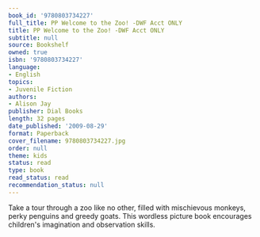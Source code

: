 ```yaml
---
book_id: '9780803734227'
full_title: PP Welcome to the Zoo! -DWF Acct ONLY
title: PP Welcome to the Zoo! -DWF Acct ONLY
subtitle: null
source: Bookshelf
owned: true
isbn: '9780803734227'
language:
- English
topics:
- Juvenile Fiction
authors:
- Alison Jay
publisher: Dial Books
length: 32 pages
date_published: '2009-08-29'
format: Paperback
cover_filename: 9780803734227.jpg
order: null
theme: kids
status: read
type: book
read_status: read
recommendation_status: null
---
```

Take a tour through a zoo like no other, filled with mischievous monkeys, perky penguins and greedy goats. This wordless picture book encourages children's imagination and observation skills.

